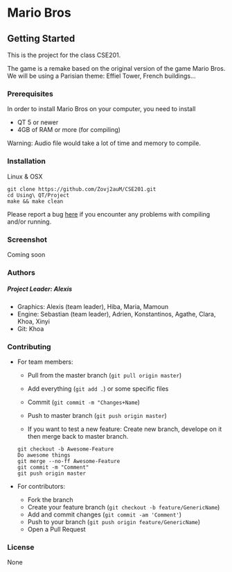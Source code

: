 # Mario Bros

## Getting Started

This is the project for the class CSE201.  

The game is a remake based on the original version of the game Mario Bros. We will be using a Parisian theme: Effiel Tower, French buildings...

### Prerequisites

In order to install Mario Bros on your computer, you need to install

- QT 5 or newer
- 4GB of RAM or more (for compiling)

Warning: Audio file would take a lot of time and memory to compile.

### Installation

Linux & OSX
```
git clone https://github.com/Zovj2auM/CSE201.git
cd Using\ QT/Project
make && make clean
```

Please report a bug [here](https://github.com/Zovj2auM/CSE201/issues) if you encounter any problems with compiling and/or running.

### Screenshot

Coming soon

### Authors

##### Project Leader: Alexis
- Graphics: Alexis (team leader), Hiba, Maria, Mamoun
- Engine: Sebastian (team leader), Adrien, Konstantinos, Agathe, Clara, Khoa, Xinyi
- Git: Khoa

### Contributing

- For team members:
    + Pull from the master branch (`git pull origin master`)
    + Add everything (`git add .`) or some specific files
    + Commit (`git commit -m "Changes+Name`)
    + Push to master branch (`git push origin master`)

    + If you want to test a new feature: Create new branch, develope on it then merge back to master branch.
    ```
    git checkout -b Awesome-Feature
    Do awesome things
    git merge --no-ff Awesome-Feature
    git commit -m "Comment"
    git push origin master
    ```

- For contributors:
    + Fork the branch
    + Create your feature branch (`git checkout -b feature/GenericName`)
    + Add and commit changes (`git commit -am 'Comment'`)
    + Push to your branch (`git push origin feature/GenericName`)
    + Open a Pull Request

### License

None
